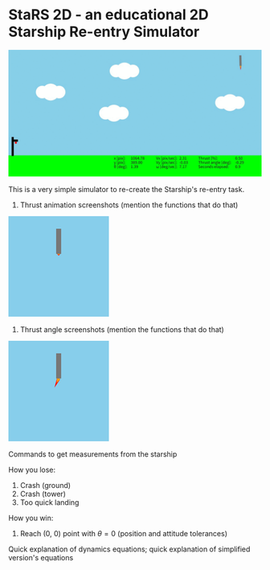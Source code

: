 # StaRS 2D - an educational 2D Starship Re-entry Simulator

![StaRS 2D](imgs/animation.gif)

This is a very simple simulator to re-create the Starship's re-entry task.

1.  Thrust animation screenshots
(mention the functions that do that)

![Thrust animation.](imgs/thrust.gif)

1.  Thrust angle screenshots
(mention the functions that do that)

![Thrust angle animation.](imgs/thrust_angle.gif)

Commands to get measurements from the starship

How you lose:
1.  Crash (ground)
2.  Crash (tower)
3.  Too quick landing

How you win:
1.  Reach (0, 0) point with $\theta=0$ (position and attitude tolerances)

Quick explanation of dynamics equations;
quick explanation of simplified version's equations
